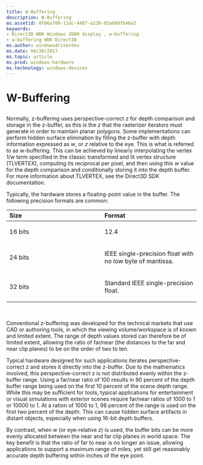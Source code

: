 ```yaml
---
title: W-Buffering
description: W-Buffering
ms.assetid: 0f06a709-11dc-4407-a230-85a689fb46a2
keywords:
- Direct3D WDK Windows 2000 display , w-buffering
- w-buffering WDK Direct3D
ms.author: windowsdriverdev
ms.date: 04/20/2017
ms.topic: article
ms.prod: windows-hardware
ms.technology: windows-devices
---
```


# W-Buffering


## <span id="ddk_w_buffering_gg"></span><span id="DDK_W_BUFFERING_GG"></span>


Normally, z-buffering uses perspective-correct *z* for depth comparison and storage in the z-buffer, as this is the *z* that the rasterizer iterators must generate in order to maintain planar polygons. Some implementations can perform hidden surface elimination by filling the z-buffer with depth information expressed as *w*, or *z* relative to the eye. This is what is referred to as w-buffering. This can be achieved by linearly interpolating the vertex 1/w term specified in the classic transformed and lit vertex structure (TLVERTEX), computing its reciprocal per pixel, and then using this *w* value for the depth comparison and conditionally storing it into the depth buffer. For more information about TLVERTEX, see the Direct3D SDK documentation.

Typically, the hardware stores a floating-point value in the buffer. The following precision formats are common:

<table>
<colgroup>
<col width="50%" />
<col width="50%" />
</colgroup>
<thead>
<tr class="header">
<th align="left">Size</th>
<th align="left">Format</th>
</tr>
</thead>
<tbody>
<tr class="odd">
<td align="left"><p>16 bits</p></td>
<td align="left"><p>12.4</p></td>
</tr>
<tr class="even">
<td align="left"><p>24 bits</p></td>
<td align="left"><p>IEEE single-precision float with no low byte of mantissa.</p></td>
</tr>
<tr class="odd">
<td align="left"><p>32 bits</p></td>
<td align="left"><p>Standard IEEE single-precision float.</p></td>
</tr>
</tbody>
</table>

 

Conventional z-buffering was developed for the technical markets that use CAD or authoring tools, in which the viewing volume/workspace is of known and limited extent. The range of depth values stored can therefore be of limited extent, allowing the ratio of far/near (the distances to the far and near clip planes) to be on the order of two to ten.

Typical hardware designed for such applications iterates perspective-correct z and stores it directly into the z-buffer. Due to the mathematics involved, this perspective-correct z is not distributed evenly within the z-buffer range. Using a far/near ratio of 100 results in 90 percent of the depth buffer range being used on the first 10 percent of the scene depth range. While this may be sufficient for tools, typical applications for entertainment or visual simulations with exterior scenes require far/near ratios of 1000 to 1 or 10000 to 1. At a ration of 1000 to 1, 98 percent of the range is used on the first two percent of the depth. This can cause hidden surface artifacts in distant objects, especially when using 16-bit depth buffers.

By contrast, when *w* (or eye-relative *z*) is used, the buffer bits can be more evenly allocated between the near and far clip planes in world space. The key benefit is that the ratio of far to near is no longer an issue, allowing applications to support a maximum range of miles, yet still get reasonably accurate depth buffering within inches of the eye point.

 

 





